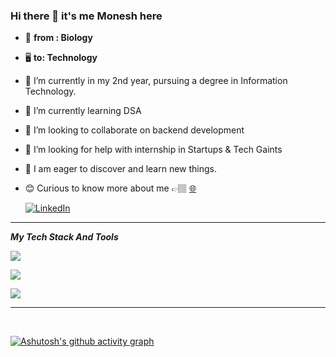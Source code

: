 ### Hi there 👋  it's me Monesh here

- 🧬 **from : Biology**
- 🖥️ **to: Technology**
-  🔭 I’m currently in my 2nd year, pursuing a degree in Information Technology.
- 🌱 I’m currently learning DSA 
- 👯 I’m looking to collaborate on  backend development 
- 🤔 I’m looking for help with internship in Startups & Tech Gaints
- 🧿 I am eager to discover and learn new things.
- 😊 Curious to know more about me  👉🏽 [🌐](https://monesh-gomo.web.app/)

  <p >
  <a href="https://www.linkedin.com/in/moneshgomo/" target="_blank">
    <img src="https://skillicons.dev/icons?i=linkedin&theme=dark" alt="LinkedIn"/>
  </a>
 </p>
 
***


***My Tech Stack And Tools***
<p>
  <!-- Programming Languages -->
  <a href="https://skillicons.dev">
    <img src="https://skillicons.dev/icons?i=java,py,html,css&theme=dark"/>
  </a>
</p>
<p>
  <!-- Frameworks and Build Tools -->
  <a href="https://skillicons.dev">
    <img src="https://skillicons.dev/icons?i=spring,maven,git,mysql,postgres&theme=dark"/>
  </a>
</p>
<p>
  <!-- Tools -->
  <a href="https://skillicons.dev">
    <img src="https://skillicons.dev/icons?i=eclipse,idea,vscode,postman,firebase,netlify,notion,windows&theme=dark"/>
  </a>
</p>

***

<br>

[![Ashutosh's github activity graph](https://github-readme-activity-graph.vercel.app/graph?username=MONESHGOMO&bg_color=0a0a0a&color=fafafa&line=09f15a&point=f7f3f3&area=true&hide_border=true)](https://github.com/ashutosh00710/github-readme-activity-graph)



